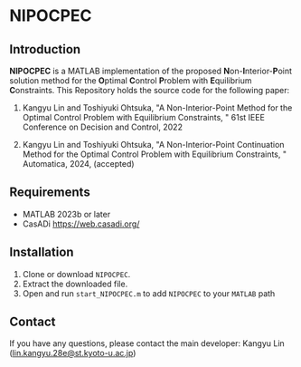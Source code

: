 # NIPOCPEC

## Introduction

**NIPOCPEC** is a MATLAB implementation of the proposed **N**on-**I**nterior-**P**oint solution method for the **O**ptimal **C**ontrol **P**roblem with **E**quilibrium **C**onstraints. This Repository holds the source code for the following paper:

1. Kangyu Lin and Toshiyuki Ohtsuka, "A Non-Interior-Point Method for the Optimal Control Problem with Equilibrium Constraints, " 61st IEEE Conference on Decision and Control, 2022

2. Kangyu Lin and Toshiyuki Ohtsuka, "A Non-Interior-Point Continuation Method for the Optimal Control Problem with Equilibrium Constraints, " Automatica, 2024, (accepted)

## Requirements

- MATLAB 2023b or later  
- CasADi <https://web.casadi.org/>

## Installation

1. Clone or download `NIPOCPEC`.
2. Extract the downloaded file.
3. Open and run `start_NIPOCPEC.m` to add `NIPOCPEC` to your `MATLAB` path

## Contact

If you have any questions, please contact the main developer: Kangyu Lin (<lin.kangyu.28e@st.kyoto-u.ac.jp>)
